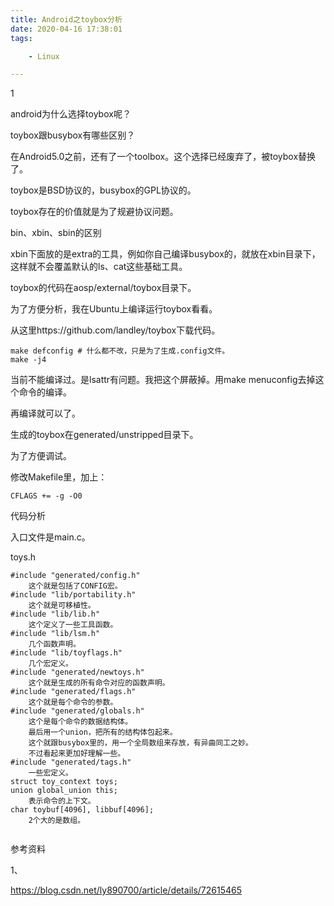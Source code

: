 ```yaml
---
title: Android之toybox分析
date: 2020-04-16 17:38:01
tags:

	- Linux

---
```


1

android为什么选择toybox呢？

toybox跟busybox有哪些区别？

在Android5.0之前，还有了一个toolbox。这个选择已经废弃了，被toybox替换了。

toybox是BSD协议的，busybox的GPL协议的。

toybox存在的价值就是为了规避协议问题。



bin、xbin、sbin的区别

xbin下面放的是extra的工具，例如你自己编译busybox的，就放在xbin目录下，这样就不会覆盖默认的ls、cat这些基础工具。



toybox的代码在aosp/external/toybox目录下。



为了方便分析，我在Ubuntu上编译运行toybox看看。



从这里https://github.com/landley/toybox下载代码。

```
make defconfig # 什么都不改，只是为了生成.config文件。
make -j4
```

当前不能编译过。是lsattr有问题。我把这个屏蔽掉。用make menuconfig去掉这个命令的编译。

再编译就可以了。

生成的toybox在generated/unstripped目录下。

为了方便调试。

修改Makefile里，加上：

```
CFLAGS += -g -O0
```



代码分析

入口文件是main.c。

toys.h

```
#include "generated/config.h"
	这个就是包括了CONFIG宏。
#include "lib/portability.h"
	这个就是可移植性。
#include "lib/lib.h"
	这个定义了一些工具函数。
#include "lib/lsm.h"
	几个函数声明。
#include "lib/toyflags.h"
	几个宏定义。
#include "generated/newtoys.h"
	这个就是生成的所有命令对应的函数声明。
#include "generated/flags.h"
	这个就是每个命令的参数。
#include "generated/globals.h"
	这个是每个命令的数据结构体。
	最后用一个union，把所有的结构体包起来。
	这个就跟busybox里的，用一个全局数组来存放，有异曲同工之妙。
	不过看起来更加好理解一些。
#include "generated/tags.h"
	一些宏定义。
struct toy_context toys;
union global_union this;
	表示命令的上下文。
char toybuf[4096], libbuf[4096];
	2个大的是数组。
	
```



参考资料

1、

https://blog.csdn.net/ly890700/article/details/72615465